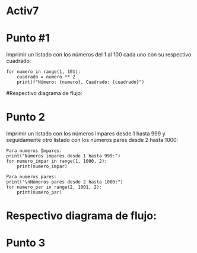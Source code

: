 # Activ7
# Punto #1
Imprimir un listado con los números del 1 al 100 cada uno con su respectivo cuadrado:

```
for numero in range(1, 101):
    cuadrado = numero ** 2
    print(f"Número: {numero}, Cuadrado: {cuadrado}")
```
#Respectivo diagrama de flujo:


#  Punto 2
Imprimir un listado con los números impares desde 1 hasta 999 y seguidamente otro listado con los números pares desde 2 hasta 1000:

```
Para numeros Impares:
print("Números impares desde 1 hasta 999:")
for numero_impar in range(1, 1000, 2):
    print(numero_impar)

Para numeros pares:
print("\nNúmeros pares desde 2 hasta 1000:")
for numero_par in range(2, 1001, 2):
    print(numero_par)
```
# Respectivo diagrama de flujo:

#  Punto 3
